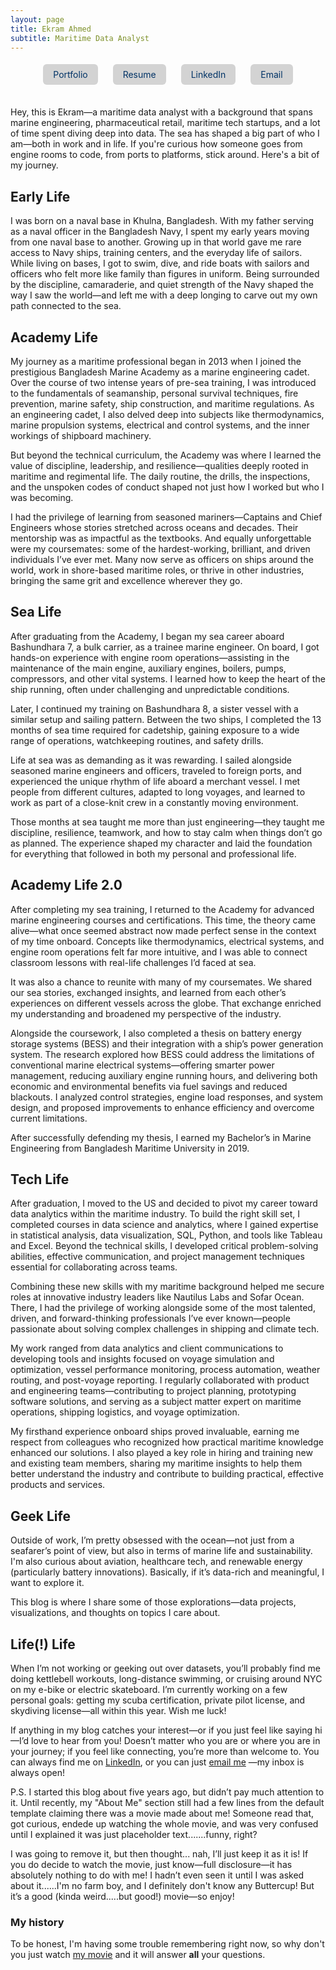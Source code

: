 ```yaml
---
layout: page
title: Ekram Ahmed 
subtitle: Maritime Data Analyst
---
```


<!-- Slider CSS -->
<style>
  /* Your link button styles */
  .link-button {
    display: inline-block;
    margin: 5px 10px;
    padding: 8px 16px;
    background-color: #d3d3d3;
    color: #003366;
    text-decoration: none;
    border-radius: 6px;
    transition: background-color 0.3s ease, transform 0.2s ease;
  }
  .link-button:hover {
    background-color: #a9a9a9; /* darker shade */
    transform: scale(1.05);
  }

<!-- Slider Section -->
<div id="image-slider" 
  data-images='["https://raw.githubusercontent.com/Ekram49/Ekram49.github.io/refs/heads/master/img/About%20Me/Academy%201.png", 
  "https://raw.githubusercontent.com/Ekram49/Ekram49.github.io/refs/heads/master/img/About%20Me/Academy%202.png"]'>
</div>

<!-- Slider CSS -->
<style>
  #image-slider {
    position: relative;
    width: 80%; /* Adjust width */
    max-width: 700px; /* Limit maximum size */
    margin: 20px auto;
    height: 400px; /* Adjust height */
    overflow: hidden;
    border-radius: 12px;
    background-color: #f0f0f0;
    text-align: center;
  }

  .slider-main-image {
    width: 100%;
    height: 100%;
    object-fit: contain; /* Ensures no cropping */
    border-radius: 12px;
    transition: transform 0.5s ease-in-out, box-shadow 0.3s ease;
  }

  /* Thumbnail container */
  .slider-thumbnails {
    position: absolute;
    bottom: -60px; /* Space between main image and thumbnails */
    left: 50%;
    transform: translateX(-50%);
    display: flex;
    justify-content: center;
    gap: 10px;
    z-index: 10;
  }

  /* Thumbnail styles */
  .slider-thumbnails img {
    width: 60px;
    height: 40px;
    object-fit: cover;
    border-radius: 8px;
    cursor: pointer;
    transition: transform 0.3s ease, opacity 0.3s ease;
    opacity: 0.7;
  }

  .slider-thumbnails img:hover {
    transform: scale(1.1);
    opacity: 1;
  }

  .arrow {
    position: absolute;
    top: 50%;
    transform: translateY(-50%);
    background-color: rgba(0, 0, 0, 0.6);
    color: white;
    padding: 15px;
    border-radius: 50%;
    font-size: 25px;
    cursor: pointer;
    transition: all 0.3s ease;
    box-shadow: 2px 2px 10px rgba(0, 0, 0, 0.3);
  }

  .arrow:hover {
    transform: translateY(-50%) scale(1.2);
    box-shadow: 2px 2px 15px rgba(0, 0, 0, 0.6);
  }

  .arrow-left {
    left: 10px;
  }

  .arrow-right {
    right: 10px;
  }

  #image-slider:hover .slider-main-image {
    transform: scale(1.05);
    box-shadow: 0 4px 20px rgba(0, 0, 0, 0.3);
  }

  /* Smooth transition for the images */
  .slider-main-image {
    transition: transform 0.5s ease-in-out;
  }
</style>

<!-- Slider JavaScript -->
<script>
  document.addEventListener("DOMContentLoaded", function() {
    const sliderDiv = document.querySelector("#image-slider");
    const imageLinks = JSON.parse(sliderDiv.getAttribute("data-images"));

    const sliderHTML = `
      <img class="slider-main-image" src="${imageLinks[0]}" alt="Main Image">
      <div class="slider-thumbnails">
        ${imageLinks.map((link, index) => `<img src="${link}" alt="Thumbnail ${index + 1}" data-index="${index}">`).join('')}
      </div>
      <div class="arrow arrow-left">&#8592;</div>
      <div class="arrow arrow-right">&#8594;</div>
    `;
    sliderDiv.innerHTML = sliderHTML;

    let currentIndex = 0;
    const mainImage = document.querySelector(".slider-main-image");
    const thumbnails = document.querySelectorAll(".slider-thumbnails img");
    const leftArrow = document.querySelector(".arrow-left");
    const rightArrow = document.querySelector(".arrow-right");

    // Function to update the main image with sliding animation
    function updateMainImage(index) {
      // Apply smooth transition from left to right
      mainImage.style.transition = "transform 0.5s ease-in-out";
      mainImage.style.transform = `translateX(-100%)`; // Slide out old image

      setTimeout(() => {
        mainImage.src = imageLinks[index]; // Update image
        mainImage.style.transition = "transform 0.5s ease-in-out"; // Reset transition
        mainImage.style.transform = `translateX(0)`; // Slide in new image
      }, 500); // Wait for slide-out transition
    }

    // Thumbnail click event with animation from thumbnail to main image
    thumbnails.forEach((thumbnail) => {
      thumbnail.addEventListener("click", () => {
        const thumbnailIndex = parseInt(thumbnail.getAttribute("data-index"));

        // Animate image coming from the thumbnail
        mainImage.style.transition = "transform 0.5s ease-in-out";
        mainImage.style.transform = `translateX(-100%)`;

        setTimeout(() => {
          mainImage.src = imageLinks[thumbnailIndex];
          mainImage.style.transition = "transform 0.5s ease-in-out";
          mainImage.style.transform = `translateX(0)`;
        }, 500);
      });
    });

    // Arrow navigation with smooth slide
    leftArrow.addEventListener("click", () => {
      currentIndex = (currentIndex === 0) ? imageLinks.length - 1 : currentIndex - 1;
      updateMainImage(currentIndex);
    });

    rightArrow.addEventListener("click", () => {
      currentIndex = (currentIndex === imageLinks.length - 1) ? 0 : currentIndex + 1;
      updateMainImage(currentIndex);
    });

    // Auto sliding functionality
    function autoSlide() {
      setInterval(() => {
        currentIndex = (currentIndex === imageLinks.length - 1) ? 0 : currentIndex + 1;
        updateMainImage(currentIndex);
      }, 5000); // Change image every 5 seconds
    }

    // Start auto-sliding images
    autoSlide();
  });
</script>

<!-- Main Content Starts Here -->
<div style="text-align: center; margin-top: 10px; margin-bottom: 30px;">
  <a href="https://ekram49.github.io/" class="link-button">Portfolio</a>
  <a href="https://drive.google.com/file/d/1HnU5TD-siw7CX4ezt4imaF2FTCv6M6pR/view?usp=drive_link" class="link-button">Resume</a>
  <a href="https://www.linkedin.com/in/ekram-ullah-ahmed/" class="link-button">LinkedIn</a>
  <a href="mailto:ekramullahzaki@gmail.com" class="link-button">Email</a>
</div>

Hey, this is Ekram—a maritime data analyst with a background that spans marine engineering, pharmaceutical retail, maritime tech startups, and a lot of time spent diving deep into data. 
The sea has shaped a big part of who I am—both in work and in life. If you're curious how someone goes from engine rooms to code, from ports to platforms, stick around. Here's a bit of my journey.

<h2> Early Life </h2>

I was born on a naval base in Khulna, Bangladesh. With my father serving as a naval officer in the Bangladesh Navy, I spent my early years moving from one naval base to another. Growing up in that world gave me rare access to Navy ships, training centers, and the everyday life of sailors. While living on bases, I got to swim, dive, and ride boats with sailors and officers who felt more like family than figures in uniform. Being surrounded by the discipline, camaraderie, and quiet strength of the Navy shaped the way I saw the world—and left me with a deep longing to carve out my own path connected to the sea.

<h2> Academy Life </h2>

My journey as a maritime professional began in 2013 when I joined the prestigious Bangladesh Marine Academy as a marine engineering cadet. Over the course of two intense years of pre-sea training, I was introduced to the fundamentals of seamanship, personal survival techniques, fire prevention, marine safety, ship construction, and maritime regulations. As an engineering cadet, I also delved deep into subjects like thermodynamics, marine propulsion systems, electrical and control systems, and the inner workings of shipboard machinery.

But beyond the technical curriculum, the Academy was where I learned the value of discipline, leadership, and resilience—qualities deeply rooted in maritime and regimental life. The daily routine, the drills, the inspections, and the unspoken codes of conduct shaped not just how I worked but who I was becoming.

<div id="image-slider" 
  data-images=
'["https://raw.githubusercontent.com/Ekram49/Ekram49.github.io/refs/heads/master/img/About%20Me/Academy%201.png", 
  "https://raw.githubusercontent.com/Ekram49/Ekram49.github.io/refs/heads/master/img/About%20Me/Academy%202.png"]'>
</div>

I had the privilege of learning from seasoned mariners—Captains and Chief Engineers whose stories stretched across oceans and decades. Their mentorship was as impactful as the textbooks. And equally unforgettable were my coursemates: some of the hardest-working, brilliant, and driven individuals I’ve ever met. Many now serve as officers on ships around the world, work in shore-based maritime roles, or thrive in other industries, bringing the same grit and excellence wherever they go.

<h2> Sea Life </h2>

After graduating from the Academy, I began my sea career aboard Bashundhara 7, a bulk carrier, as a trainee marine engineer. On board, I got hands-on experience with engine room operations—assisting in the maintenance of the main engine, auxiliary engines, boilers, pumps, compressors, and other vital systems. I learned how to keep the heart of the ship running, often under challenging and unpredictable conditions.

Later, I continued my training on Bashundhara 8, a sister vessel with a similar setup and sailing pattern. Between the two ships, I completed the 13 months of sea time required for cadetship, gaining exposure to a wide range of operations, watchkeeping routines, and safety drills.

Life at sea was as demanding as it was rewarding. I sailed alongside seasoned marine engineers and officers, traveled to foreign ports, and experienced the unique rhythm of life aboard a merchant vessel. I met people from different cultures, adapted to long voyages, and learned to work as part of a close-knit crew in a constantly moving environment.

Those months at sea taught me more than just engineering—they taught me discipline, resilience, teamwork, and how to stay calm when things don’t go as planned. The experience shaped my character and laid the foundation for everything that followed in both my personal and professional life.


<h2> Academy Life 2.0</h2>


After completing my sea training, I returned to the Academy for advanced marine engineering courses and certifications. This time, the theory came alive—what once seemed abstract now made perfect sense in the context of my time onboard. Concepts like thermodynamics, electrical systems, and engine room operations felt far more intuitive, and I was able to connect classroom lessons with real-life challenges I’d faced at sea.

It was also a chance to reunite with many of my coursemates. We shared our sea stories, exchanged insights, and learned from each other’s experiences on different vessels across the globe. That exchange enriched my understanding and broadened my perspective of the industry.

Alongside the coursework, I also completed a thesis on battery energy storage systems (BESS) and their integration with a ship’s power generation system. The research explored how BESS could address the limitations of conventional marine electrical systems—offering smarter power management, reducing auxiliary engine running hours, and delivering both economic and environmental benefits via fuel savings and reduced blackouts. I analyzed control strategies, engine load responses, and system design, and proposed improvements to enhance efficiency and overcome current limitations.

After successfully defending my thesis, I earned my Bachelor’s in Marine Engineering from Bangladesh Maritime University in 2019.


<h2> Tech Life </h2>

After graduation, I moved to the US and decided to pivot my career toward data analytics within the maritime industry. To build the right skill set, I completed courses in data science and analytics, where I gained expertise in statistical analysis, data visualization, SQL, Python, and tools like Tableau and Excel. Beyond the technical skills, I developed critical problem-solving abilities, effective communication, and project management techniques essential for collaborating across teams.

Combining these new skills with my maritime background helped me secure roles at innovative industry leaders like Nautilus Labs and Sofar Ocean. There, I had the privilege of working alongside some of the most talented, driven, and forward-thinking professionals I’ve ever known—people passionate about solving complex challenges in shipping and climate tech.

My work ranged from data analytics and client communications to developing tools and insights focused on voyage simulation and optimization, vessel performance monitoring, process automation, weather routing, and post-voyage reporting. I regularly collaborated with product and engineering teams—contributing to project planning, prototyping software solutions, and serving as a subject matter expert on maritime operations, shipping logistics, and voyage optimization.

My firsthand experience onboard ships proved invaluable, earning me respect from colleagues who recognized how practical maritime knowledge enhanced our solutions. I also played a key role in hiring and training new and existing team members, sharing my maritime insights to help them better understand the industry and contribute to building practical, effective products and services.


<h2> Geek Life </h2>

Outside of work, I’m pretty obsessed with the ocean—not just from a seafarer’s point of view, but also in terms of marine life and sustainability. I'm also curious about aviation, healthcare tech, and renewable energy (particularly battery innovations). Basically, if it’s data-rich and meaningful, I want to explore it.

This blog is where I share some of those explorations—data projects, visualizations, and thoughts on topics I care about.

<h2> Life(!) Life </h2>

When I’m not working or geeking out over datasets, you’ll probably find me doing kettlebell workouts, long-distance swimming, or cruising around NYC on my e-bike or electric skateboard. I’m currently working on a few personal goals: getting my scuba certification, private pilot license, and skydiving license—all within this year. Wish me luck!

If anything in my blog catches your interest—or if you just feel like saying hi—I’d love to hear from you! Doesn’t matter who you are or where you are in your journey; if you feel like connecting, you’re more than welcome to. You can always find me on [LinkedIn](https://www.linkedin.com/in/ekram-ullah-ahmed/), or you can just [email me](mailto:ekramullahzaki@gmail.com) —my inbox is always open!

P.S. I started this blog about five years ago, but didn’t pay much attention to it. Until recently, my "About Me" section still had a few lines from the default template claiming there was a movie made about me! Someone read that, got curious, endede up watching the whole movie, and was very confused until I explained it was just placeholder text.......funny, right?

I was going to remove it, but then thought... nah, I’ll just keep it as it is! If you do decide to watch the movie, just know—full disclosure—it has absolutely nothing to do with me! I hadn’t even seen it until I was asked about it......I'm no farm boy, and I definitely don't know any Buttercup! But it’s a good (kinda weird.....but good!) movie—so enjoy!

### My history

To be honest, I'm having some trouble remembering right now, so why don't you just watch [my movie](http://en.wikipedia.org/wiki/The_Princess_Bride_%28film%29) and it will answer **all** your questions.
